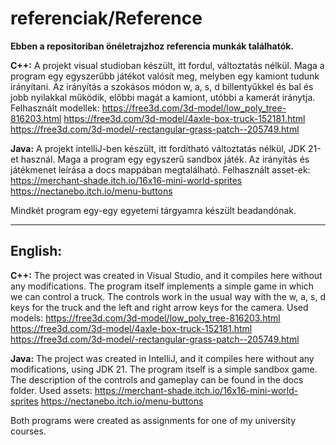 # referenciak/Reference

**Ebben a repositoriban önéletrajzhoz referencia munkák találhatók.**

**C++:**
A projekt visual studioban készült, itt fordul, változtatás nélkül.
Maga a program egy egyszerűbb játékot valósít meg, melyben egy kamiont tudunk irányítani.
Az irányítás a szokásos módon w, a, s, d billentyűkkel és bal és jobb nyilakkal működik, előbbi magát 
a kamiont, utóbbi a kamerát iránytja.
Felhasznált modellek:
https://free3d.com/3d-model/low_poly_tree-816203.html
https://free3d.com/3d-model/4axle-box-truck-152181.html
https://free3d.com/3d-model/-rectangular-grass-patch--205749.html

**Java:**
A projekt intelliJ-ben készült, itt fordítható változtatás nélkül, JDK 21-et használ.
Maga a program egy egyszerű sandbox játék. Az irányítás és játékmenet leírása a docs mappában megtalálható.
Felhasznált asset-ek:
https://merchant-shade.itch.io/16x16-mini-world-sprites
https://nectanebo.itch.io/menu-buttons

Mindkét program egy-egy egyetemi tárgyamra készült beadandónak.

---------------
**English:**
---------------


**C++:**
The project was created in Visual Studio, and it compiles here without any modifications. The program itself implements a simple game in which we can control a truck. The controls work in the usual way with the w, a, s, d keys for the truck and the left and right arrow keys for the camera.
Used models:
https://free3d.com/3d-model/low_poly_tree-816203.html
https://free3d.com/3d-model/4axle-box-truck-152181.html
https://free3d.com/3d-model/-rectangular-grass-patch--205749.html

**Java:**
The project was created in IntelliJ, and it compiles here without any modifications, using JDK 21. The program itself is a simple sandbox game. The description of the controls and gameplay can be found in the docs folder.
Used assets:
https://merchant-shade.itch.io/16x16-mini-world-sprites
https://nectanebo.itch.io/menu-buttons

Both programs were created as assignments for one of my university courses.
